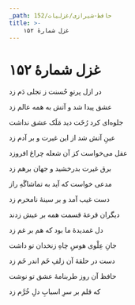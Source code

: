 ```yaml
---
_path: حافظ-شیرازی/غزلیات/152
title: >-
    غزل شمارهٔ ۱۵۲
---
```

# غزل شمارهٔ ۱۵۲

<div class="b" id="bn1"><div class="m1"><p>در ازل پرتوِ حُسنت ز تجلی دَم زد</p></div>
<div class="m2"><p>عشق پیدا شد و آتش به همه عالم زد</p></div></div>
<div class="b" id="bn2"><div class="m1"><p>جلوه‌ای کرد رُخَت دید مَلَک عشق نداشت</p></div>
<div class="m2"><p>عینِ آتش شد از این غیرت و بر آدم زد</p></div></div>
<div class="b" id="bn3"><div class="m1"><p>عقل می‌خواست کز آن شعله چراغ افروزد</p></div>
<div class="m2"><p>برق غیرت بدرخشید و جهان برهم زد</p></div></div>
<div class="b" id="bn4"><div class="m1"><p>مدعی خواست که آید به تماشاگَهِ راز</p></div>
<div class="m2"><p>دست غیب آمد و بر سینهٔ نامحرم زد</p></div></div>
<div class="b" id="bn5"><div class="m1"><p>دیگران قرعهٔ قسمت همه بر عیش زدند</p></div>
<div class="m2"><p>دل غمدیدهٔ ما بود که هم بر غم زد</p></div></div>
<div class="b" id="bn6"><div class="m1"><p>جانِ عِلْوی هوسِ چاهِ زنخدان تو داشت</p></div>
<div class="m2"><p>دست در حلقهٔ آن زلفِ خَم اندر خَم زد</p></div></div>
<div class="b" id="bn7"><div class="m1"><p>حافظ آن روز طربنامهٔ عشق تو نوشت</p></div>
<div class="m2"><p>که قلم بر سرِ اسبابِ دلِ خُرَّم زد</p></div></div>
